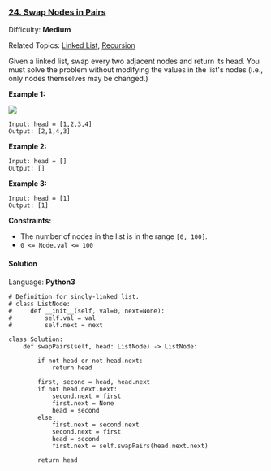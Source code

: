 ### [24\. Swap Nodes in Pairs](https://leetcode.com/problems/swap-nodes-in-pairs/)

Difficulty: **Medium**  

Related Topics: [Linked List](https://leetcode.com/tag/linked-list/), [Recursion](https://leetcode.com/tag/recursion/)


Given a linked list, swap every two adjacent nodes and return its head. You must solve the problem without modifying the values in the list's nodes (i.e., only nodes themselves may be changed.)

**Example 1:**

![](https://assets.leetcode.com/uploads/2020/10/03/swap_ex1.jpg)

```
Input: head = [1,2,3,4]
Output: [2,1,4,3]
```

**Example 2:**

```
Input: head = []
Output: []
```

**Example 3:**

```
Input: head = [1]
Output: [1]
```

**Constraints:**

*   The number of nodes in the list is in the range `[0, 100]`.
*   `0 <= Node.val <= 100`


#### Solution

Language: **Python3**

```python3
# Definition for singly-linked list.
# class ListNode:
#     def __init__(self, val=0, next=None):
#         self.val = val
#         self.next = next
​
class Solution:
    def swapPairs(self, head: ListNode) -> ListNode:
​
        if not head or not head.next:
            return head
​
        first, second = head, head.next
        if not head.next.next:
            second.next = first
            first.next = None
            head = second
        else:
            first.next = second.next
            second.next = first
            head = second
            first.next = self.swapPairs(head.next.next)
​
        return head
```